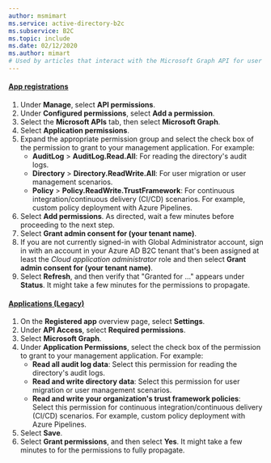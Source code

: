 ```yaml
---
author: msmimart
ms.service: active-directory-b2c
ms.subservice: B2C
ms.topic: include
ms.date: 02/12/2020
ms.author: mimart
# Used by articles that interact with the Microsoft Graph API for user object manipulation.
---
```


#### [App registrations](#tab/app-reg-ga/) 

1. Under **Manage**, select **API permissions**.
1. Under **Configured permissions**, select **Add a permission**.
1. Select the **Microsoft APIs** tab, then select **Microsoft Graph**.
1. Select **Application permissions**.
1. Expand the appropriate permission group and select the check box of the permission to grant to your management application. For example:
    * **AuditLog** > **AuditLog.Read.All**: For reading the directory's audit logs.
    * **Directory** > **Directory.ReadWrite.All**: For user migration or user management scenarios.
    * **Policy** > **Policy.ReadWrite.TrustFramework**: For continuous integration/continuous delivery (CI/CD) scenarios. For example, custom policy deployment with Azure Pipelines.
1. Select **Add permissions**. As directed, wait a few minutes before proceeding to the next step.
1. Select **Grant admin consent for (your tenant name)**.
1. If you are not currently signed-in with Global Administrator account, sign in with an account in your Azure AD B2C tenant that's been assigned at least the *Cloud application administrator* role and then select **Grant admin consent for (your tenant name)**.
1. Select **Refresh**, and then verify that "Granted for ..." appears under **Status**. It might take a few minutes for the permissions to propagate.

#### [Applications (Legacy)](#tab/applications-legacy/)

1. On the **Registered app** overview page, select **Settings**.
1. Under **API Access**, select **Required permissions**.
1. Select **Microsoft Graph**.
1. Under **Application Permissions**, select the check box of the permission to grant to your management application. For example:
    * **Read all audit log data**: Select this permission for reading the directory's audit logs.
    * **Read and write directory data**: Select this permission for user migration or user management scenarios.
    * **Read and write your organization's trust framework policies**: Select this permission for continuous integration/continuous delivery (CI/CD) scenarios. For example, custom policy deployment with Azure Pipelines.
1. Select **Save**.
1. Select **Grant permissions**, and then select **Yes**. It might take a few minutes to for the permissions to fully propagate.
